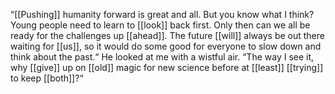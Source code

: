 “[[Pushing]] humanity forward is great and all. But you know what I think? Young people need to learn to [[look]] back first. Only then can we all be ready for the challenges up [[ahead]]. The future [[will]] always be out there waiting for [[us]], so it would do some good for everyone to slow down and think about the past.“ He looked at me with a wistful air. “The way I see it, why [[give]] up on [[old]] magic for new science before at [[least]] [[trying]] to keep [[both]]?“